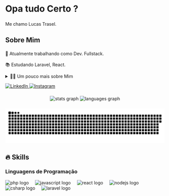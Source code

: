 <h1 align="left">Opa tudo Certo ?</h1>

###

<p align="left">Me chamo Lucas Trasel.</p>

###

<h2 align="left">Sobre Mim</h2>

###

<p align="left">🔭 Atualmente trabalhando como Dev. Fullstack.<br><br>📚 Estudando Laravel, React.</p>
<details>
  <summary>👨‍💻 Um pouco mais sobre Mim</summary>

  - 💬 Tenho 22 anos e atualmente moro no Brasil. Possuo experiência em SQL, PHP e JavaScript. Atualmente, estou me aprofundando no Framework Laravel para desenvolvimento backend e no  VueJS para desenvolvimento frontend.

</details>
<!--Links-->
<p>
  <a href="https://www.linkedin.com/in/lucastrasel/" target="_blank">
    <img src="https://img.shields.io/badge/LinkedIn-0077B5?style=for-the-badge&logo=linkedin&logoColor=white" alt="LinkedIn">
  </a>
  <a href="https://www.instagram.com/lucas.trasell/" target="_blank">
    <img src="https://img.shields.io/badge/Instagram-E4405F?style=for-the-badge&logo=instagram&logoColor=white" alt="Instagram">
  </a>
</p>

  <!-- GithubStats -->
###



<div align="center">
  <img src="https://github-readme-stats.vercel.app/api?username=oTrasel&hide_title=false&hide_rank=false&show_icons=true&include_all_commits=true&count_private=true&disable_animations=false&theme=dracula&locale=en&hide_border=false&order=1" height="150" alt="stats graph"  />
  <img src="https://github-readme-stats.vercel.app/api/top-langs?username=oTrasel&locale=en&hide_title=false&layout=compact&card_width=320&langs_count=5&theme=dracula&hide_border=false&order=2" height="150" alt="languages graph"  />
</div>

###

<img src="https://raw.githubusercontent.com/oTrasel/oTrasel/output/snake.svg" alt="Snake animation" />

###






## 🔥 Skills
<!-- Skills: Programming Languages -->
  <div style="flex-basis: 48%;">
    <h3>Linguagens de Programação</h3>
    <img src="https://cdn.jsdelivr.net/gh/devicons/devicon/icons/php/php-original.svg" height="40" alt="php logo"  />
    <img width="12" />
    <img src="https://cdn.jsdelivr.net/gh/devicons/devicon/icons/javascript/javascript-original.svg" height="40" alt="javascript logo"  />
    <img width="12" />
    <img src="https://cdn.jsdelivr.net/gh/devicons/devicon/icons/react/react-original.svg" height="40" alt="react logo"  />
    <img width="12" />
    <img src="https://cdn.jsdelivr.net/gh/devicons/devicon/icons/nodejs/nodejs-original.svg" height="40" alt="nodejs logo"  />
    <img width="12" />
    <img src="https://cdn.jsdelivr.net/gh/devicons/devicon/icons/csharp/csharp-original.svg" height="40" alt="csharp logo"  />
    <img width="12" />
    <img src="https://skillicons.dev/icons?i=laravel" height="40" alt="laravel logo"  />
  </div>
  

